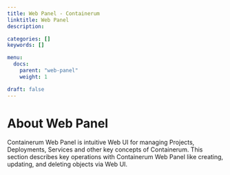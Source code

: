 ```yaml
---
title: Web Panel - Containerum
linktitle: Web Panel
description:

categories: []
keywords: []

menu:
  docs:
    parent: "web-panel"
    weight: 1

draft: false
---
```


# About Web Panel
Containerum Web Panel is intuitive Web UI for managing Projects, Deployments, Services and other key concepts of Containerum.
This section describes key operations with Containerum Web Panel like creating, updating, and deleting objects via Web UI.
